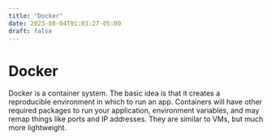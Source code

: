 ```yaml
---
title: "Docker"
date: 2023-08-04T01:03:27-05:00
draft: false
---
```


# Docker

Docker is a container system. The basic idea is that it creates a reproducible environment in which to run an app. Containers will have other required packages to run your application, environment variables, and may remap things like ports and IP addresses. They are similar to VMs, but much more lightweight.
